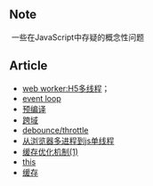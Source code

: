 ## Note
  一些在JavaScript中存疑的概念性问题

## Article
- [web worker:H5多线程](https://github.com/homobulla/javascript-/issues/1)；
- [event loop](https://github.com/homobulla/javascript-/issues/2)
- [预编译](https://github.com/homobulla/javascript-/issues/3)
- [跨域](https://github.com/homobulla/javascript-/issues/4)
- [debounce/throttle](https://github.com/homobulla/javascript-/issues/5)
- [从浏览器多进程到js单线程](https://github.com/homobulla/javascript-/issues/6)
- [缓存优化机制(1)](https://github.com/homobulla/javascript-/issues/7)
- [this](https://github.com/homobulla/javascript-/issues/8)
- [缓存](https://github.com/homobulla/javascript-/issues/9)







